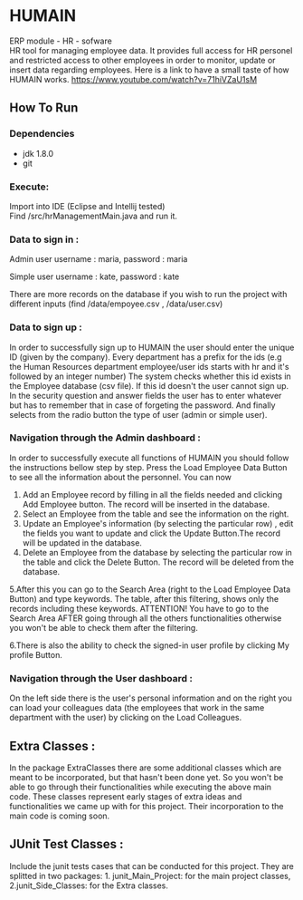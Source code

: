 # HUMAIN
ERP module - HR - sofware<br>
HR tool for managing employee data. It provides full access for HR personel and restricted access to other employees in order to monitor, update or insert data regarding employees.
Here is a link to have a small taste of how HUMAIN works. https://www.youtube.com/watch?v=71hiVZaU1sM

## How To Run

### Dependencies
* jdk 1.8.0
* git

### Execute:

Import into IDE (Eclipse and Intellij tested)<br>
Find /src/hrManagementMain.java and run it.

### Data to sign in :

Admin user
username : maria,
password : maria

Simple user
username : kate,
password : kate

There are more records on the database if you wish to run the project with different inputs (find /data/empoyee.csv , /data/user.csv)
### Data to sign up :

In order to successfully sign up to HUMAIN the user should enter the unique ID (given by the company). Every department has a prefix for the ids (e.g the Human Resources department employee/user ids starts with hr and it's followed by an integer number)
The system checks whether this id exists in the Employee database (csv file). If this id doesn't the user cannot sign up. 
In the security question and answer fields the user has to enter whatever but has to remember that in case of forgeting the password.
And finally selects from the radio button the type of user (admin or simple user).

### Navigation through the Admin dashboard :

In order to successfully execute all functions of HUMAIN you should follow the instructions bellow step by step. 
Press the Load Employee Data Button to see all the information about the personnel.
You can now
1. Add an Employee record by filling in all the fields needed and clicking Add Employee button. The record will be inserted in the database.
2. Select an Employee from the table and see the information on the right.
3. Update an Employee's information (by selecting the particular row) , edit the fields you want to update and click the Update Button.The record will be updated in the database.
4. Delete an Employee from the database by selecting the particular row in the table and click the Delete Button. The record will be deleted from the database. 


5.After this you can go to the Search Area (right to the Load Employee Data Button) and type keywords. The table, after this filtering, shows only the records including these keywords. 
ATTENTION! You have to go to the Search Area AFTER going through all the others functionalities otherwise you won't be able to check them after the filtering.

6.There is also the ability to check the signed-in user profile by clicking My profile Button.

### Navigation through the User dashboard :

On the left side there is the user's personal information and on the right you can load your colleagues data (the employees that work in the same department with the user) by clicking on the Load Colleagues. 

## Extra Classes :

In the package ExtraClasses there are some additional classes which are meant to be incorporated, but that hasn't been done yet. So you won't be able to go through their functionalities while executing the above main code. These classes represent early stages of extra ideas and functionalities we came up with for this project. Their incorporation to the main code is coming soon.

## JUnit Test Classes :

Include the junit tests cases that can be conducted for this project. They are splitted in two packages: 1. junit_Main_Project: for the main project classes, 2.junit_Side_Classes: for the Extra classes.




